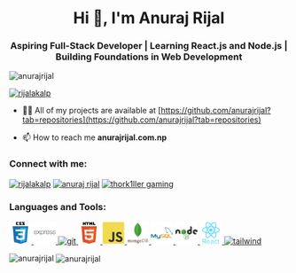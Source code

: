 <h1 align="center">Hi 👋, I'm Anuraj Rijal</h1>
<h3 align="center">Aspiring Full-Stack Developer | Learning React.js and Node.js | Building Foundations in Web Development</h3>

<p align="left"> <img src="https://komarev.com/ghpvc/?username=anurajrijal&label=Profile%20views&color=0e75b6&style=flat" alt="anurajrijal" /> </p>

<p align="left"> <a href="https://twitter.com/rijalakalp" target="blank"><img src="https://img.shields.io/twitter/follow/rijalakalp?logo=twitter&style=for-the-badge" alt="rijalakalp" /></a> </p>

- 👨‍💻 All of my projects are available at [https://github.com/anurajrijal?tab=repositories](https://github.com/anurajrijal?tab=repositories)

- 📫 How to reach me **anurajrijal.com.np**

<h3 align="left">Connect with me:</h3>
<p align="left">
<a href="https://twitter.com/rijalakalp" target="blank"><img align="center" src="https://raw.githubusercontent.com/rahuldkjain/github-profile-readme-generator/master/src/images/icons/Social/twitter.svg" alt="rijalakalp" height="30" width="40" /></a>
<a href="https://linkedin.com/in/anuraj rijal" target="blank"><img align="center" src="https://raw.githubusercontent.com/rahuldkjain/github-profile-readme-generator/master/src/images/icons/Social/linked-in-alt.svg" alt="anuraj rijal" height="30" width="40" /></a>
<a href="https://www.youtube.com/c/thork1ller gaming" target="blank"><img align="center" src="https://raw.githubusercontent.com/rahuldkjain/github-profile-readme-generator/master/src/images/icons/Social/youtube.svg" alt="thork1ller gaming" height="30" width="40" /></a>
</p>

<h3 align="left">Languages and Tools:</h3>
<p align="left"> <a href="https://www.w3schools.com/css/" target="_blank" rel="noreferrer"> <img src="https://raw.githubusercontent.com/devicons/devicon/master/icons/css3/css3-original-wordmark.svg" alt="css3" width="40" height="40"/> </a> <a href="https://expressjs.com" target="_blank" rel="noreferrer"> <img src="https://raw.githubusercontent.com/devicons/devicon/master/icons/express/express-original-wordmark.svg" alt="express" width="40" height="40"/> </a> <a href="https://git-scm.com/" target="_blank" rel="noreferrer"> <img src="https://www.vectorlogo.zone/logos/git-scm/git-scm-icon.svg" alt="git" width="40" height="40"/> </a> <a href="https://www.w3.org/html/" target="_blank" rel="noreferrer"> <img src="https://raw.githubusercontent.com/devicons/devicon/master/icons/html5/html5-original-wordmark.svg" alt="html5" width="40" height="40"/> </a> <a href="https://developer.mozilla.org/en-US/docs/Web/JavaScript" target="_blank" rel="noreferrer"> <img src="https://raw.githubusercontent.com/devicons/devicon/master/icons/javascript/javascript-original.svg" alt="javascript" width="40" height="40"/> </a> <a href="https://www.mongodb.com/" target="_blank" rel="noreferrer"> <img src="https://raw.githubusercontent.com/devicons/devicon/master/icons/mongodb/mongodb-original-wordmark.svg" alt="mongodb" width="40" height="40"/> </a> <a href="https://www.mysql.com/" target="_blank" rel="noreferrer"> <img src="https://raw.githubusercontent.com/devicons/devicon/master/icons/mysql/mysql-original-wordmark.svg" alt="mysql" width="40" height="40"/> </a> <a href="https://nodejs.org" target="_blank" rel="noreferrer"> <img src="https://raw.githubusercontent.com/devicons/devicon/master/icons/nodejs/nodejs-original-wordmark.svg" alt="nodejs" width="40" height="40"/> </a> <a href="https://reactjs.org/" target="_blank" rel="noreferrer"> <img src="https://raw.githubusercontent.com/devicons/devicon/master/icons/react/react-original-wordmark.svg" alt="react" width="40" height="40"/> </a> <a href="https://tailwindcss.com/" target="_blank" rel="noreferrer"> <img src="https://www.vectorlogo.zone/logos/tailwindcss/tailwindcss-icon.svg" alt="tailwind" width="40" height="40"/> </a> </p>

<p><img align="left" src="https://github-readme-stats.vercel.app/api/top-langs?username=anurajrijal&show_icons=true&locale=en&layout=compact" alt="anurajrijal" /></p>

<p>&nbsp;<img align="center" src="https://github-readme-stats.vercel.app/api?username=anurajrijal&show_icons=true&locale=en" alt="anurajrijal" /></p>
